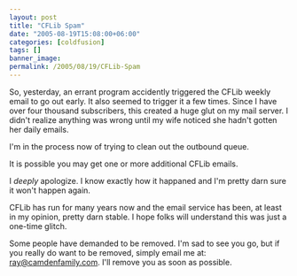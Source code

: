```yaml
---
layout: post
title: "CFLib Spam"
date: "2005-08-19T15:08:00+06:00"
categories: [coldfusion]
tags: []
banner_image: 
permalink: /2005/08/19/CFLib-Spam
---
```


So, yesterday, an errant program accidently triggered the CFLib weekly email to go out early. It also seemed to trigger it a few times. Since I have over four thousand subscribers, this created a huge glut on my mail server. I didn't realize anything was wrong until my wife noticed she hadn't gotten her daily emails.

I'm in the process now of trying to clean out the outbound queue. 

It is possible you may get one or more additional CFLib emails.

I <i>deeply</i> apologize. I know exactly how it happaned and I'm pretty darn sure it won't happen again. 

CFLib has run for many years now and the email service has been, at least in my opinion, pretty darn stable. I hope folks will understand this was just a one-time glitch. 

Some people have demanded to be removed. I'm sad to see you go, but if you really do want to be removed, simply email me at: ray@camdenfamily.com. I'll remove you as soon as possible.